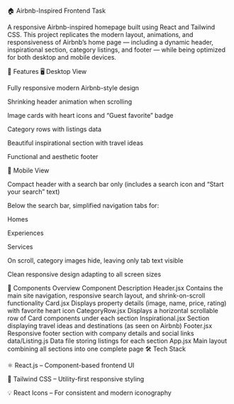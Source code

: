 
🏠 Airbnb-Inspired Frontend Task

A responsive Airbnb-inspired homepage built using React and Tailwind CSS.
This project replicates the modern layout, animations, and responsiveness of Airbnb’s home page — including a dynamic header, inspirational section, category listings, and footer — while being optimized for both desktop and mobile devices.

🚀 Features
🖥️ Desktop View

Fully responsive modern Airbnb-style design

Shrinking header animation when scrolling

Image cards with heart icons and “Guest favorite” badge

Category rows with listings data

Beautiful inspirational section with travel ideas

Functional and aesthetic footer

📱 Mobile View

Compact header with a search bar only (includes a search icon and “Start your search” text)

Below the search bar, simplified navigation tabs for:

Homes

Experiences

Services

On scroll, category images hide, leaving only tab text visible

Clean responsive design adapting to all screen sizes

🧩 Components Overview
Component	Description
Header.jsx	Contains the main site navigation, responsive search layout, and shrink-on-scroll functionality
Card.jsx	Displays property details (image, name, price, rating) with favorite heart icon
CategoryRow.jsx	Displays a horizontal scrollable row of Card components under each section
Inspirational.jsx	Section displaying travel ideas and destinations (as seen on Airbnb)
Footer.jsx	Responsive footer section with company details and social links
data/Listing.js	Data file storing listings for each section
App.jsx	Main layout combining all sections into one complete page
🛠️ Tech Stack

⚛️ React.js – Component-based frontend UI

🎨 Tailwind CSS – Utility-first responsive styling

💡 React Icons – For consistent and modern iconography
